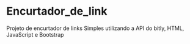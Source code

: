 # Encurtador_de_link
Projeto de encurtador de links Simples utilizando a API do bitly, HTML, JavaScript e Bootstrap
